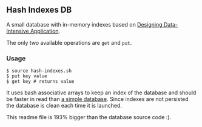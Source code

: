 ## Hash Indexes DB

A small database with in-memory indexes based on [Designing Data-Intensive Application](http://shop.oreilly.com/product/0636920032175.do).

The only two available operations are `get` and `put`. 

### Usage

	$ source hash-indexes.sh
	$ put key value
	$ get key # returns value

It uses bash associative arrays to keep an index of the database and should be
faster in read than [a simple database](https://github.com/tools4origins/mini-db). Since indexes are not persisted the database is clean each time it is launched.

This readme file is 193% bigger than the database source code :).
